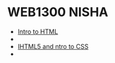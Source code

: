 # WEB1300 NISHA

<ul>
<li><a href="Intro_to_html/index.html" target=_blank">Intro to HTML</a><li>
<li><a href="HTML5_to_intro_css/index.html" target=_blank">IHTML5 and ntro to CSS</a><li>
</ul>